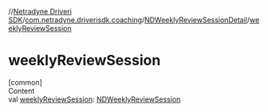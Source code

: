 //[Netradyne Driveri SDK](../../index.md)/[com.netradyne.driverisdk.coaching](../index.md)/[NDWeeklyReviewSessionDetail](index.md)/[weeklyReviewSession](weekly-review-session.md)



# weeklyReviewSession  
[common]  
Content  
val [weeklyReviewSession](weekly-review-session.md): [NDWeeklyReviewSession](../-n-d-weekly-review-session/index.md)  



